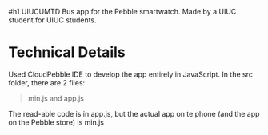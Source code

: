 #h1 UIUCUMTD
Bus app for the Pebble smartwatch. Made by a UIUC student for UIUC students.

# Technical Details
Used CloudPebble IDE to develop the app entirely in JavaScript. In the src folder, there are 2 files:
>min.js
and
>app.js

The read-able code is in app.js, but the actual app on te phone (and the app on the Pebble store) is min.js